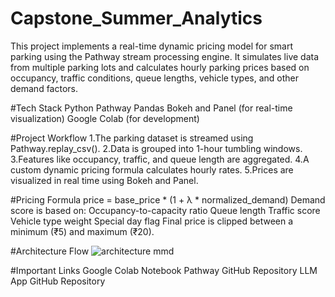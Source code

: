 # Capstone_Summer_Analytics
This project implements a real-time dynamic pricing model for smart parking using the Pathway stream processing engine. It simulates live data from multiple parking lots and calculates hourly parking prices based on occupancy, traffic conditions, queue lengths, vehicle types, and other demand factors.

#Tech Stack
Python
Pathway
Pandas
Bokeh and Panel (for real-time visualization)
Google Colab (for development)

#Project Workflow
1.The parking dataset is streamed using Pathway.replay_csv().
2.Data is grouped into 1-hour tumbling windows.
3.Features like occupancy, traffic, and queue length are aggregated.
4.A custom dynamic pricing formula calculates hourly rates.
5.Prices are visualized in real time using Bokeh and Panel.

#Pricing Formula
price = base_price * (1 + λ * normalized_demand)
Demand score is based on:
Occupancy-to-capacity ratio
Queue length
Traffic score
Vehicle type weight
Special day flag
Final price is clipped between a minimum (₹5) and maximum (₹20).

#Architecture Flow
![architecture mmd](https://github.com/user-attachments/assets/5564f66d-131f-4fe4-8a5b-f93a4360d12e)


#Important Links
Google Colab Notebook
Pathway GitHub Repository
LLM App GitHub Repository
